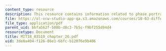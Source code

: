 ```yaml
---
content_type: resource
description: This resource contains information related to phase portraits and eigenvectors.
file: https://ol-ocw-studio-app-qa.s3.amazonaws.com/courses/18-03-differential-equations-spring-2010/3de8a404f12686e16bfcb12076e9b406_MIT18_03S10_chapter_26.pdf
file_type: application/pdf
parent_uid: bbfa562f-508b-d8c3-7b5c-f9bf255d94d4
resourcetype: Document
title: MIT18_03S10_chapter_26.pdf
uid: 3de8a404-f126-86e1-6bfc-b12076e9b406
---
```

